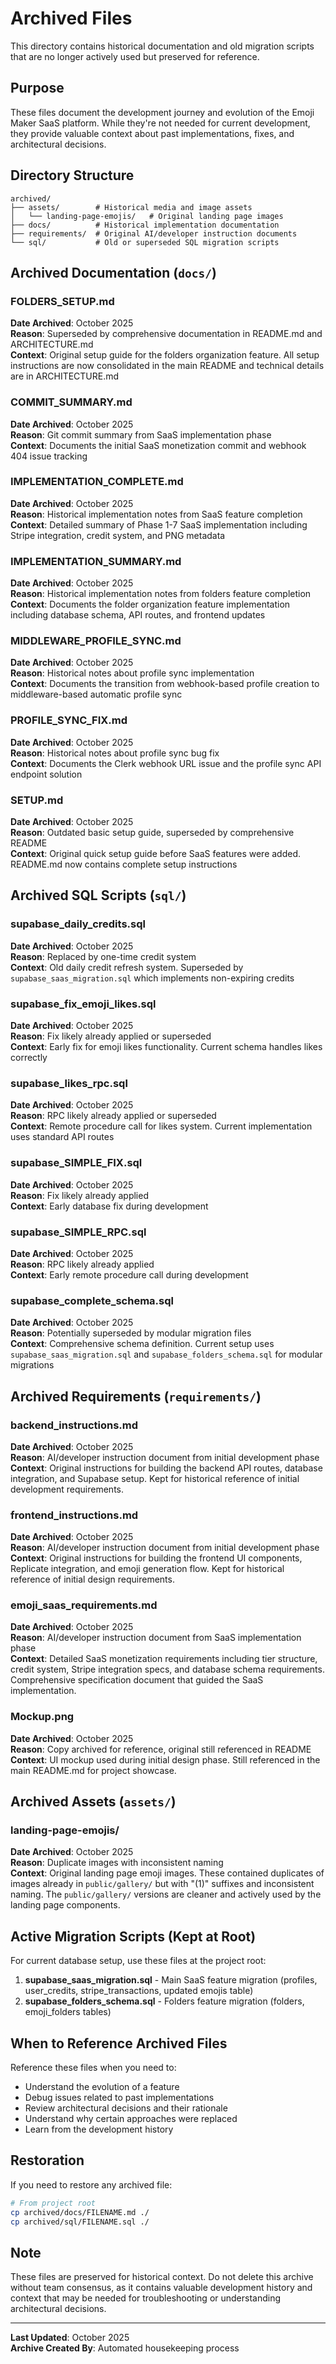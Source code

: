 # Archived Files

This directory contains historical documentation and old migration scripts that are no longer actively used but preserved for reference.

## Purpose

These files document the development journey and evolution of the Emoji Maker SaaS platform. While they're not needed for current development, they provide valuable context about past implementations, fixes, and architectural decisions.

## Directory Structure

```
archived/
├── assets/        # Historical media and image assets
│   └── landing-page-emojis/   # Original landing page images
├── docs/          # Historical implementation documentation
├── requirements/  # Original AI/developer instruction documents
└── sql/           # Old or superseded SQL migration scripts
```

## Archived Documentation (`docs/`)

### FOLDERS_SETUP.md
**Date Archived**: October 2025  
**Reason**: Superseded by comprehensive documentation in README.md and ARCHITECTURE.md  
**Context**: Original setup guide for the folders organization feature. All setup instructions are now consolidated in the main README and technical details are in ARCHITECTURE.md

### COMMIT_SUMMARY.md
**Date Archived**: October 2025  
**Reason**: Git commit summary from SaaS implementation phase  
**Context**: Documents the initial SaaS monetization commit and webhook 404 issue tracking

### IMPLEMENTATION_COMPLETE.md
**Date Archived**: October 2025  
**Reason**: Historical implementation notes from SaaS feature completion  
**Context**: Detailed summary of Phase 1-7 SaaS implementation including Stripe integration, credit system, and PNG metadata

### IMPLEMENTATION_SUMMARY.md
**Date Archived**: October 2025  
**Reason**: Historical implementation notes from folders feature completion  
**Context**: Documents the folder organization feature implementation including database schema, API routes, and frontend updates

### MIDDLEWARE_PROFILE_SYNC.md
**Date Archived**: October 2025  
**Reason**: Historical notes about profile sync implementation  
**Context**: Documents the transition from webhook-based profile creation to middleware-based automatic profile sync

### PROFILE_SYNC_FIX.md
**Date Archived**: October 2025  
**Reason**: Historical notes about profile sync bug fix  
**Context**: Documents the Clerk webhook URL issue and the profile sync API endpoint solution

### SETUP.md
**Date Archived**: October 2025  
**Reason**: Outdated basic setup guide, superseded by comprehensive README  
**Context**: Original quick setup guide before SaaS features were added. README.md now contains complete setup instructions

## Archived SQL Scripts (`sql/`)

### supabase_daily_credits.sql
**Date Archived**: October 2025  
**Reason**: Replaced by one-time credit system  
**Context**: Old daily credit refresh system. Superseded by `supabase_saas_migration.sql` which implements non-expiring credits

### supabase_fix_emoji_likes.sql
**Date Archived**: October 2025  
**Reason**: Fix likely already applied or superseded  
**Context**: Early fix for emoji likes functionality. Current schema handles likes correctly

### supabase_likes_rpc.sql
**Date Archived**: October 2025  
**Reason**: RPC likely already applied or superseded  
**Context**: Remote procedure call for likes system. Current implementation uses standard API routes

### supabase_SIMPLE_FIX.sql
**Date Archived**: October 2025  
**Reason**: Fix likely already applied  
**Context**: Early database fix during development

### supabase_SIMPLE_RPC.sql
**Date Archived**: October 2025  
**Reason**: RPC likely already applied  
**Context**: Early remote procedure call during development

### supabase_complete_schema.sql
**Date Archived**: October 2025  
**Reason**: Potentially superseded by modular migration files  
**Context**: Comprehensive schema definition. Current setup uses `supabase_saas_migration.sql` and `supabase_folders_schema.sql` for modular migrations

## Archived Requirements (`requirements/`)

### backend_instructions.md
**Date Archived**: October 2025  
**Reason**: AI/developer instruction document from initial development phase  
**Context**: Original instructions for building the backend API routes, database integration, and Supabase setup. Kept for historical reference of initial development requirements.

### frontend_instructions.md
**Date Archived**: October 2025  
**Reason**: AI/developer instruction document from initial development phase  
**Context**: Original instructions for building the frontend UI components, Replicate integration, and emoji generation flow. Kept for historical reference of initial design requirements.

### emoji_saas_requirements.md
**Date Archived**: October 2025  
**Reason**: AI/developer instruction document from SaaS implementation phase  
**Context**: Detailed SaaS monetization requirements including tier structure, credit system, Stripe integration specs, and database schema requirements. Comprehensive specification document that guided the SaaS implementation.

### Mockup.png
**Date Archived**: October 2025  
**Reason**: Copy archived for reference, original still referenced in README  
**Context**: UI mockup used during initial design phase. Still referenced in the main README.md for project showcase.

## Archived Assets (`assets/`)

### landing-page-emojis/
**Date Archived**: October 2025  
**Reason**: Duplicate images with inconsistent naming  
**Context**: Original landing page emoji images. These contained duplicates of images already in `public/gallery/` but with "(1)" suffixes and inconsistent naming. The `public/gallery/` versions are cleaner and actively used by the landing page components.

## Active Migration Scripts (Kept at Root)

For current database setup, use these files at the project root:

1. **supabase_saas_migration.sql** - Main SaaS feature migration (profiles, user_credits, stripe_transactions, updated emojis table)
2. **supabase_folders_schema.sql** - Folders feature migration (folders, emoji_folders tables)

## When to Reference Archived Files

Reference these files when you need to:
- Understand the evolution of a feature
- Debug issues related to past implementations
- Review architectural decisions and their rationale
- Understand why certain approaches were replaced
- Learn from the development history

## Restoration

If you need to restore any archived file:

```bash
# From project root
cp archived/docs/FILENAME.md ./
cp archived/sql/FILENAME.sql ./
```

## Note

These files are preserved for historical context. Do not delete this archive without team consensus, as it contains valuable development history and context that may be needed for troubleshooting or understanding architectural decisions.

---

**Last Updated**: October 2025  
**Archive Created By**: Automated housekeeping process

